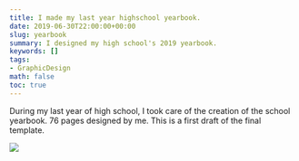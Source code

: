 ```yaml
---
title: I made my last year highschool yearbook.
date: 2019-06-30T22:00:00+00:00
slug: yearbook
summary: I designed my high school's 2019 yearbook.
keywords: []
tags:
- GraphicDesign
math: false
toc: true
---
```


During my last year of high school, I took care of the creation of the school yearbook. 76 pages designed by me. This is a first draft of the final template.

![](/uploads/yearbook.jpg)